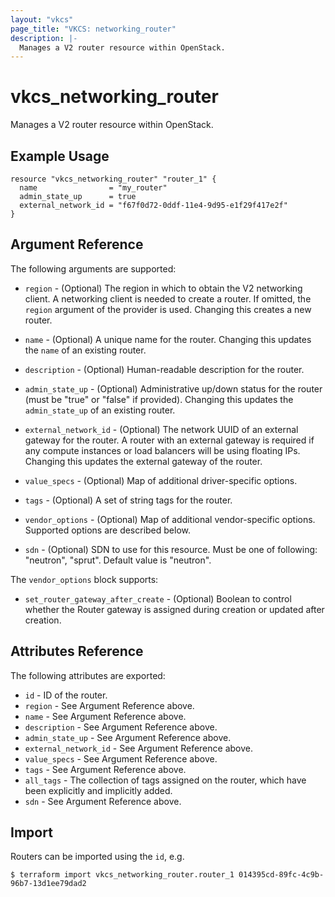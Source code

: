 ```yaml
---
layout: "vkcs"
page_title: "VKCS: networking_router"
description: |-
  Manages a V2 router resource within OpenStack.
---
```


# vkcs\_networking\_router

Manages a V2 router resource within OpenStack.

## Example Usage

```hcl
resource "vkcs_networking_router" "router_1" {
  name                = "my_router"
  admin_state_up      = true
  external_network_id = "f67f0d72-0ddf-11e4-9d95-e1f29f417e2f"
}
```

## Argument Reference

The following arguments are supported:

* `region` - (Optional) The region in which to obtain the V2 networking client.
  A networking client is needed to create a router. If omitted, the
  `region` argument of the provider is used. Changing this creates a new
  router.

* `name` - (Optional) A unique name for the router. Changing this
  updates the `name` of an existing router.

* `description` - (Optional) Human-readable description for the router.

* `admin_state_up` - (Optional) Administrative up/down status for the router
  (must be "true" or "false" if provided). Changing this updates the
  `admin_state_up` of an existing router.

* `external_network_id` - (Optional) The network UUID of an external gateway
  for the router. A router with an external gateway is required if any
  compute instances or load balancers will be using floating IPs. Changing
  this updates the external gateway of the router.

* `value_specs` - (Optional) Map of additional driver-specific options.

* `tags` - (Optional) A set of string tags for the router.

* `vendor_options` - (Optional) Map of additional vendor-specific options.
  Supported options are described below.

* `sdn` - (Optional) SDN to use for this resource. Must be one of following: "neutron", "sprut". Default value is "neutron".

The `vendor_options` block supports:

* `set_router_gateway_after_create` - (Optional) Boolean to control whether
  the Router gateway is assigned during creation or updated after creation.

## Attributes Reference

The following attributes are exported:

* `id` - ID of the router.
* `region` - See Argument Reference above.
* `name` - See Argument Reference above.
* `description` - See Argument Reference above.
* `admin_state_up` - See Argument Reference above.
* `external_network_id` - See Argument Reference above.
* `value_specs` - See Argument Reference above.
* `tags` - See Argument Reference above.
* `all_tags` - The collection of tags assigned on the router, which have been
  explicitly and implicitly added.
* `sdn` - See Argument Reference above.

## Import

Routers can be imported using the `id`, e.g.

```
$ terraform import vkcs_networking_router.router_1 014395cd-89fc-4c9b-96b7-13d1ee79dad2
```

